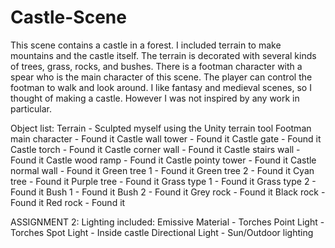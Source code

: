# Castle-Scene
This scene contains a castle in a forest. I included terrain to make mountains and the castle itself. The terrain is decorated with several kinds of trees, grass, rocks, and bushes. There is a footman character with a spear who is the main character of this scene. The player can control the footman to walk and look around. I like fantasy and medieval scenes, so I thought of making a castle. However I was not inspired by any work in particular.

Object list:
Terrain - Sculpted myself using the Unity terrain tool
Footman main character - Found it 
Castle wall tower - Found it
Castle gate - Found it
Castle torch - Found it
Castle corner wall - Found it
Castle stairs wall - Found it
Castle wood ramp - Found it
Castle pointy tower - Found it
Castle normal wall - Found it
Green tree 1 - Found it
Green tree 2 - Found it
Cyan tree - Found it
Purple tree - Found it
Grass type 1 - Found it
Grass type 2 - Found it
Bush 1 - Found it
Bush 2 - Found it
Grey rock - Found it
Black rock - Found it
Red rock - Found it


ASSIGNMENT 2:
Lighting included:
Emissive Material - Torches
Point Light - Torches
Spot Light - Inside castle
Directional Light - Sun/Outdoor lighting

